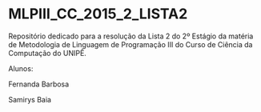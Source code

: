 # MLPIII_CC_2015_2_LISTA2

Repositório dedicado para a resolução da Lista 2 do 2º Estágio da matéria de Metodologia de Linguagem de Programação III do Curso de Ciência da Computação do UNIPÊ.

Alunos:


Fernanda Barbosa

Samirys Baia
